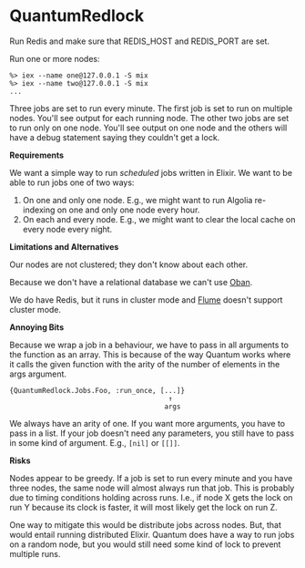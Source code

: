 # QuantumRedlock

Run Redis and make sure that REDIS_HOST and REDIS_PORT are set.

Run one or more nodes:

```
%> iex --name one@127.0.0.1 -S mix
%> iex --name two@127.0.0.1 -S mix
...
```

Three jobs are set to run every minute.
The first job is set to run on multiple nodes.
You'll see output for each running node.
The other two jobs are set to run only on one node.
You'll see output on one node and the others will have a debug statement saying they couldn't get a lock.

**Requirements**

We want a simple way to run *scheduled* jobs written in Elixir.
We want to be able to run jobs one of two ways:

1. On one and only one node. E.g., we might want to run Algolia re-indexing on one and only one node every hour.
2. On each and every node. E.g., we might want to clear the local cache on every node every night.

**Limitations and Alternatives**

Our nodes are not clustered; they don't know about each other.

Because we don't have a relational database we can't use [Oban](https://hexdocs.pm/oban/Oban.html).

We do have Redis, but it runs in cluster mode and [Flume](https://github.com/scripbox/flume) doesn't support cluster mode.

**Annoying Bits**

Because we wrap a job in a behaviour, we have to pass in all arguments to the function as an array.
This is because of the way Quantum works where it calls the given function with the arity of the number of elements in the args argument.

```
{QuantumRedlock.Jobs.Foo, :run_once, [...]}
                                       ↑
                                      args
```

We always have an arity of one.
If you want more arguments, you have to pass in a list.
If your job doesn't need any parameters, you still have to pass in some kind of argument.
E.g., `[nil]` or `[[]]`.

**Risks**

Nodes appear to be greedy.
If a job is set to run every minute and you have three nodes, the same node will almost always run that job.
This is probably due to timing conditions holding across runs.
I.e., if node X gets the lock on run Y because its clock is faster, it will most likely get the lock on run Z.

One way to mitigate this would be distribute jobs across nodes.
But, that would entail running distributed Elixir.
Quantum does have a way to run jobs on a random node, but you would still need some kind of lock to prevent multiple runs.
